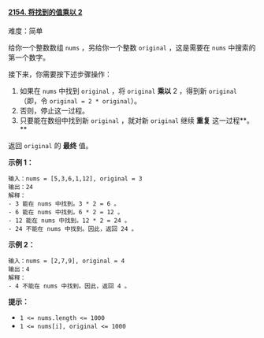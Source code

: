 #### [2154\. 将找到的值乘以 2](https://leetcode.cn/problems/keep-multiplying-found-values-by-two/)

难度：简单

给你一个整数数组 `nums` ，另给你一个整数 `original` ，这是需要在 `nums` 中搜索的第一个数字。

接下来，你需要按下述步骤操作：

1.  如果在 `nums` 中找到 `original` ，将 `original` **乘以** 2 ，得到新 `original`（即，令 `original = 2 * original`）。
2.  否则，停止这一过程。
3.  只要能在数组中找到新 `original` ，就对新 `original` 继续 **重复** 这一过程**。**

返回 `original` 的 **最终** 值。

**示例 1：**

```
输入：nums = [5,3,6,1,12], original = 3
输出：24
解释： 
- 3 能在 nums 中找到。3 * 2 = 6 。
- 6 能在 nums 中找到。6 * 2 = 12 。
- 12 能在 nums 中找到。12 * 2 = 24 。
- 24 不能在 nums 中找到。因此，返回 24 。
```

**示例 2：**

```
输入：nums = [2,7,9], original = 4
输出：4
解释：
- 4 不能在 nums 中找到。因此，返回 4 。
```

**提示：**

-   `1 <= nums.length <= 1000`
-   `1 <= nums[i], original <= 1000`
